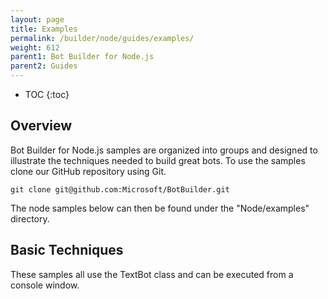 ```yaml
---
layout: page
title: Examples
permalink: /builder/node/guides/examples/
weight: 612
parent1: Bot Builder for Node.js
parent2: Guides
---
```


* TOC
{:toc}

## Overview
Bot Builder for Node.js samples are organized into groups and designed to illustrate the techniques needed to build great bots. To use the samples clone our GitHub repository using Git.

    git clone git@github.com:Microsoft/BotBuilder.git

The node samples below can then be found under the "Node/examples" directory. 

## Basic Techniques
These samples all use the TextBot class and can be executed from a console window. 